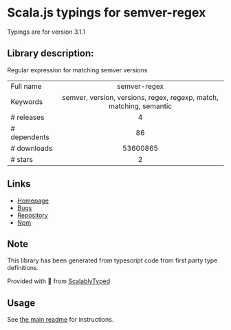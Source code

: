 
# Scala.js typings for semver-regex

Typings are for version 3.1.1

## Library description:
Regular expression for matching semver versions

|                    |                 |
| ------------------ | :-------------: |
| Full name          | semver-regex |
| Keywords           | semver, version, versions, regex, regexp, match, matching, semantic |
| # releases         | 4 |
| # dependents       | 86 |
| # downloads        | 53600865 |
| # stars            | 2 |

## Links
- [Homepage](https://github.com/sindresorhus/semver-regex#readme)
- [Bugs](https://github.com/sindresorhus/semver-regex/issues)
- [Repository](https://github.com/sindresorhus/semver-regex)
- [Npm](https://www.npmjs.com/package/semver-regex)
    


## Note
This library has been generated from typescript code from first party type definitions.

Provided with :purple_heart: from [ScalablyTyped](https://github.com/oyvindberg/ScalablyTyped)

## Usage
See [the main readme](../../readme.md) for instructions.


